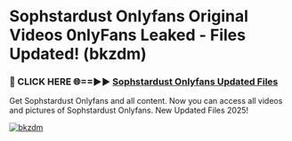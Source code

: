 # Sophstardust Onlyfans Original Videos 0nlyFans Leaked - Files Updated! (bkzdm)

<h3>🔴 CLICK HERE 🌐==►► <a href="https://tinyurl.com/ehrbuxhb" rel="nofollow">Sophstardust Onlyfans Updated Files</a></h3>

Get Sophstardust Onlyfans and all content. Now you can access all videos and pictures of Sophstardust Onlyfans. New Updated Files 2025!

[![bkzdm](https://i.imgur.com/lVYEuWS.gif)](https://tinyurl.com/ehrbuxhb)
